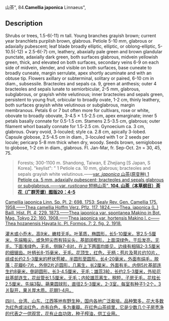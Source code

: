 山茶",
84.**Camellia japonica** Linnaeus",

## Description
Shrubs or trees, 1.5-6(-11) m tall. Young branches grayish brown; current year branchlets purplish brown, glabrous. Petiole 5-10 mm, glabrous or adaxially pubescent; leaf blade broadly elliptic, elliptic, or oblong-elliptic, 5-10.5(-12) × 2.5-6(-7) cm, leathery, abaxially pale green and brown glandular punctate, adaxially dark green, both surfaces glabrous, midvein yellowish green, thick, and elevated on both surfaces, secondary veins 6-9 on each side of midvein, slender, and visible on both surfaces, base cuneate to broadly cuneate, margin serrulate, apex shortly acuminate and with an obtuse tip. Flowers axillary or subterminal, solitary or paired, 6-10 cm in diam., subsessile. Bracteoles and sepals ca. 9, green at anthesis; outer 4 bracteoles and sepals lunate to semiorbicular, 2-5 mm, glabrous, subglabrous, or grayish white velutinous; inner bracteoles and sepals green, persistent to young fruit, orbicular to broadly ovate, 1-2 cm, thinly leathery, both surfaces grayish white velutinous or subglabrous, margin membranous. Petals 6 or 7 but often more for cultivars, rose or white, obovate to broadly obovate, 3-4.5 × 1.5-2.5 cm, apex emarginate; inner 5 petals basally connate for 0.5-1.5 cm. Stamens 2.5-3.5 cm, glabrous; outer filament whorl basally connate for 1.5-2.5 cm. Gynoecium ca. 3 cm, glabrous. Ovary ovoid, 3-loculed; style ca. 2.8 cm, apically 3-lobed. Capsule globose, 2.5-4.5 cm in diam., 3-loculed with 1 or 2 seeds per locule; pericarp 5-8 mm thick when dry, woody. Seeds brown, semiglobose to globose, 1-2 cm in diam., glabrous. Fl. Jan-Mar, fr. Sep-Oct. 2*n* = 30, 45, 75.

> Forests; 300-1100 m. Shandong, Taiwan, E Zhejiang [S Japan, S Korea].
  "keylist": "
1 Petiole ca. 10 mm, glabrous; bracteoles and sepals grayish white velutinous.——<a href='/info/Camellia japonica var. japonica?t=foc'>var. *japonica* 山茶(原变种)
1 Petiole ca. 5 mm, adaxially pubescent; bracteoles and sepals glabrous or subglabrous.——<a href='/info/Camellia japonica var. rusticana?t=foc'>var. *rusticana* 短柄山茶",
**104. 山茶（本草纲目）茶花（广群芳谱）图版20：4-5**

Camellia japonica Linn. Sp. Pl. 2: 698. 1753; Sealy Rev. Gen. Camellia 175. 1958.——Thea camellia Hoffm Verz. Pflz. 117. 1824.——Thea. japonica (L.) Baill. Hist. Pl. 4: 229. 1873.——Thea japonica var. spontanea Makino in Bot. Mag. Tokyo 22: 160. 1908.——Thea japonica var. hortensis Makino l. c——Thea hozanensis Hayata Ic. Pl. Formos. 7: 2. fig. 2. 1918.

灌木或小乔木，高9米，嫩枝无毛。叶革质，椭圆形，长5-10厘米，宽2.5-5厘米，先端略尖，或急短尖而有钝尖头，基部阔楔形，上面深绿色，干后发亮，无毛，下面浅绿色，无毛，侧脉7-8对，在上下两面均能见，边缘有相隔2-3.5厘米的细锯齿。叶柄长8-15毫米，无毛。花顶生，红色，无柄；苞片及萼片约10片，组成长约2.5-3厘米的杯状苞被，半圆形至圆形，长4-20毫米，外面有绢毛，脱落；花瓣6-7片，外侧2片近圆形，几离生，长2厘米，外面有毛，内侧5片基部连生约8毫米，倒卵圆形，长3-4.5厘米，无毛；雄蕊3轮，长约2.5-3厘米，外轮花丝基部连生，花丝管长1.5厘米，无毛；内轮雄蕊离生，稍短，子房无毛，花柱长2.5厘米，先端3裂。蒴果圆球形，直径2.5-3厘米，2-3室，每室有种子1-2个，3爿裂开，果爿厚木质。花期1-4月。

四川、台湾、山东、江西等地有野生种，国内各地广泛栽培，品种繁多，花大多数为红色或淡红色，亦有白色，多为重瓣。在红色山茶组里，它是少数几个子房秃净的代表之一供观赏，花有止血功效，种子榨油，供工业用。
